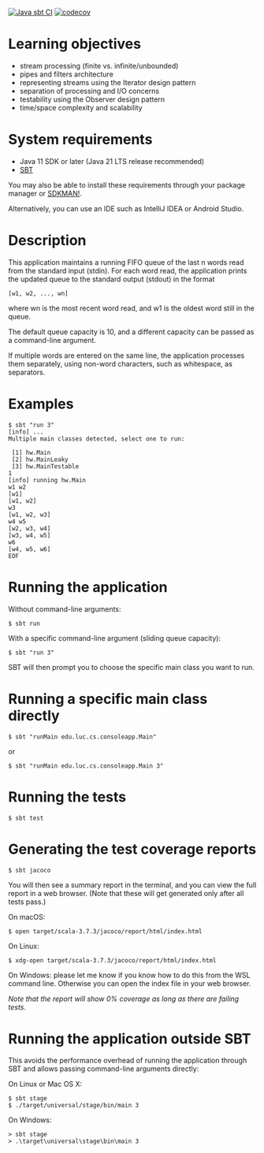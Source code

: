 [![Java sbt CI](https://github.com/lucproglangcourse/consoleapp-java/actions/workflows/java-sbt.yml/badge.svg)](https://github.com/lucproglangcourse/consoleapp-java/actions/workflows/java-sbt.yml)
[![codecov](https://codecov.io/github/lucproglangcourse/consoleapp-java/branch/main/graph/badge.svg?token=506MZ2VOP0)](https://codecov.io/github/lucproglangcourse/consoleapp-java)

# Learning objectives

* stream processing (finite vs. infinite/unbounded)
* pipes and filters architecture
* representing streams using the Iterator design pattern
* separation of processing and I/O concerns
* testability using the Observer design pattern
* time/space complexity and scalability

# System requirements

* Java 11 SDK or later (Java 21 LTS release recommended)
* [SBT](https://www.scala-sbt.org/1.x/docs/Setup.html)

You may also be able to install these requirements through your package manager or [SDKMAN!](https://sdkman.io/).

Alternatively, you can use an IDE such as IntelliJ IDEA or Android Studio.

# Description

This application maintains a running FIFO queue of the last n words read from the standard input (stdin).
For each word read, the application prints the updated queue to the standard output (stdout) in the format

    [w1, w2, ..., wn]

where wn is the most recent word read, and w1 is the oldest word still in the queue.

The default queue capacity is 10, and a different capacity can be passed as a command-line argument.

If multiple words are entered on the same line, the application processes them separately, using non-word characters, such as whitespace, as separators.

# Examples

```
$ sbt "run 3"
[info] ...
Multiple main classes detected, select one to run:

 [1] hw.Main
 [2] hw.MainLeaky
 [3] hw.MainTestable
1
[info] running hw.Main
w1 w2
[w1]
[w1, w2]
w3
[w1, w2, w3]
w4 w5
[w2, w3, w4]
[w3, w4, w5]
w6
[w4, w5, w6]
EOF
```

# Running the application

Without command-line arguments:

    $ sbt run

With a specific command-line argument (sliding queue capacity):

    $ sbt "run 3"

SBT will then prompt you to choose the specific main class you want to run.

# Running a specific main class directly

    $ sbt "runMain edu.luc.cs.consoleapp.Main"

or

    $ sbt "runMain edu.luc.cs.consoleapp.Main 3"

# Running the tests

    $ sbt test

# Generating the test coverage reports

    $ sbt jacoco

You will then see a summary report in the terminal, and you can view the full report in a web browser.
(Note that these will get generated only after all tests pass.)

On macOS:

    $ open target/scala-3.7.3/jacoco/report/html/index.html

On Linux:

    $ xdg-open target/scala-3.7.3/jacoco/report/html/index.html

On Windows: please let me know if you know how to do this from the WSL
command line. Otherwise you can open the index file in your web browser.

*Note that the report will show 0% coverage as long as there are failing tests.*

# Running the application outside SBT

This avoids the performance overhead of running the application through SBT and allows passing command-line arguments directly:

On Linux or Mac OS X:

    $ sbt stage
    $ ./target/universal/stage/bin/main 3

On Windows:

    > sbt stage
    > .\target\universal\stage\bin\main 3

